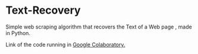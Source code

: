 # Text-Recovery
Simple web scraping algorithm that recovers the Text of a Web page , made in Python.

Link of the code running in <a href="https://colab.research.google.com/drive/1RE_h-l6J61afkgNn33AqCNRale-AI2TH?usp=sharing">Google Colaboratory.</a>
